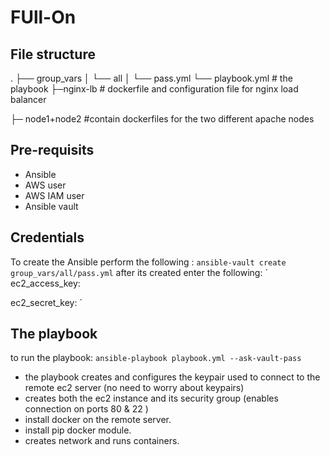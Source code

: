 # FUll-On 

## File structure

.
├── group_vars
│   └── all
│       └── pass.yml
└── playbook.yml       # the playbook
 ├─nginx-lb  # dockerfile and configuration file for nginx load balancer
 
 ├─ node1+node2  #contain dockerfiles for the two different apache nodes

## Pre-requisits
- Ansible
- AWS user
- AWS IAM user 
- Ansible vault 
  

## Credentials
To create the Ansible perform the following :
`ansible-vault create group_vars/all/pass.yml`
after its created enter the following:
` 
ec2_access_key: <access key> 
                                     
ec2_secret_key: <secret key>
`

## The playbook 

to run the playbook: 
`ansible-playbook playbook.yml --ask-vault-pass`

- the playbook creates and configures the keypair used to connect to the remote ec2 server (no need to worry about keypairs)
- creates both the ec2 instance and its security group (enables connection on ports 80 & 22 )
- install docker on the remote server.
- install pip docker module.
- creates network and runs containers. 

